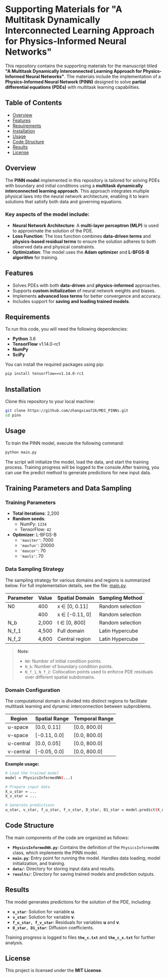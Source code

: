 # Supporting Materials for "A Multitask Dynamically Interconnected Learning Approach for Physics-Informed Neural Networks"

This repository contains the supporting materials for the manuscript titled **"A Multitask Dynamically Interconnected Learning Approach for Physics-Informed Neural Networks"**. The materials include the implementation of a **Physics-Informed Neural Network (PINN)** designed to solve **partial differential equations (PDEs)** with multitask learning capabilities.

## Table of Contents
- [Overview](#overview)
- [Features](#features)
- [Requirements](#requirements)
- [Installation](#installation)
- [Usage](#usage)
- [Code Structure](#code-structure)
- [Results](#results)
- [License](#license)

## Overview
The **PINN model** implemented in this repository is tailored for solving PDEs with boundary and initial conditions using a **multitask dynamically interconnected learning approach**. This approach integrates multiple physical laws into the neural network architecture, enabling it to learn solutions that satisfy both data and governing equations.

### Key aspects of the model include:
- **Neural Network Architecture**: A **multi-layer perceptron (MLP)** is used to approximate the solution of the PDE.
- **Loss Function**: The loss function combines **data-driven terms** and **physics-based residual terms** to ensure the solution adheres to both observed data and physical constraints.
- **Optimization**: The model uses the **Adam optimizer** and **L-BFGS-B algorithm** for training.

## Features
- Solves PDEs with both **data-driven** and **physics-informed** approaches.
- Supports **custom initialization** of neural network weights and biases.
- Implements **advanced loss terms** for better convergence and accuracy.
- Includes support for **saving and loading trained models**.

## Requirements
To run this code, you will need the following dependencies:

- **Python** 3.6
- **TensorFlow** v1.14.0-rc1
- **NumPy**
- **SciPy**

You can install the required packages using pip:

```bash
pip install tensorflow==v1.14.0-rc1 
```

## Installation
Clone this repository to your local machine:

```bash
git clone https://github.com/zhangxiao726/MDI_PINNs.git
cd pinn
```
## Usage
To train the PINN model, execute the following command:
```bash
python main.py
```
The script will initialize the model, load the data, and start the training process. Training progress will be logged to the console.After training, you can use the predict method to generate predictions for new input data. 


## Training Parameters and Data Sampling

### Training Parameters

- **Total iterations**: 2,200  
- **Random seeds**:  
  - NumPy: `1234`  
  - TensorFlow: `42`  
- **Optimizer**: L-BFGS-B  
  - `'maxiter'`: 7000  
  - `'maxfun'`: 20000  
  - `'maxcor'`: 70  
  - `'maxls'`: 70  

### Data Sampling Strategy

The sampling strategy for various domains and regions is summarized below. For full implementation details, see the file: [main.py](https://github.com/zhangxiao726/MDI_PINNs/blob/main/main.py).

| Parameter | Value | Spatial Domain | Sampling Method     |
|----------|-------|----------------|----------------------|
| N0       | 400   | x ∈ [0, 0.11]  | Random selection     |
|          | 400   | x ∈ [-0.11, 0] | Random selection     |
| N_b      | 2,000 | t ∈ [0, 800]   | Random selection     |
| N_f_1    | 4,500 | Full domain    | Latin Hypercube      |
| N_f_2    | 4,600 | Central region | Latin Hypercube      |

> **Note**:  
> - `N0`: Number of initial condition points.  
> - `N_b`: Number of boundary condition points.  
> - `N_f_1`, `N_f_2`: Collocation points used to enforce PDE residuals over different spatial subdomains.

### Domain Configuration

The computational domain is divided into distinct regions to facilitate multitask learning and dynamic interconnection between subproblems.

| Region        | Spatial Range       | Temporal Range     |
|---------------|---------------------|--------------------|
| u-space       | [0.0, 0.11]         | [0.0, 800.0]       |
| v-space       | [-0.11, 0.0]        | [0.0, 800.0]       |
| u-central     | [0.0, 0.05]         | [0.0, 800.0]       |
| v-central     | [-0.05, 0.0]        | [0.0, 800.0]       |


**Example usage:**
```bash
# Load the trained model
model = PhysicsInformedNN(...)

# Prepare input data
X_u_star = ...
X_v_star = ...

# Generate predictions
u_star, v_star, f_u_star, f_v_star, D_star, D1_star = model.predict(X_u_star, X_v_star)
```

## Code Structure
The main components of the code are organized as follows:

- **`PhysicsInformedNN.py`**: Contains the definition of the `PhysicsInformedNN` class, which implements the PINN model.
- **`main.py`**: Entry point for running the model. Handles data loading, model initialization, and training.
- **`data/`**: Directory for storing input data and results.
- **`results/`**: Directory for saving trained models and prediction outputs.

## Results
The model generates predictions for the solution of the PDE, including:

- **`u_star`**: Solution for variable **u**.
- **`v_star`**: Solution for variable **v**.
- **`f_u_star, f_v_star`**: Residuals for variables **u** and **v**.
- **`D_star, D1_star`**: Diffusion coefficients.

Training progress is logged to files **`the_c.txt`** and **`the_c_x.txt`** for further analysis.

## License
This project is licensed under the **MIT License**. 
